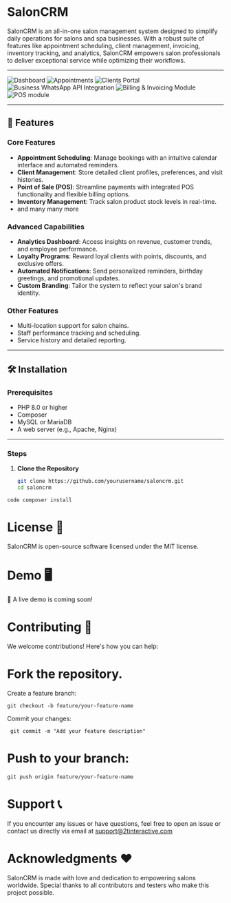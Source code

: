# SalonCRM

SalonCRM is an all-in-one salon management system designed to simplify daily operations for salons and spa businesses. With a robust suite of features like appointment scheduling, client management, invoicing, inventory tracking, and analytics, SalonCRM empowers salon professionals to deliver exceptional service while optimizing their workflows.

---

![Dashboard](Dashboard.png)
![Appointments](appointments_module.png)
![Clients Portal](clients_portal.png)
![Business WhatsApp API Integration](whatsapp_integration.png)
![Billing & Invoicing Module](billing_invoicing.png)
![POS module](POS_module.png)

---

## 🚀 Features

### Core Features
- **Appointment Scheduling**: Manage bookings with an intuitive calendar interface and automated reminders.
- **Client Management**: Store detailed client profiles, preferences, and visit histories.
- **Point of Sale (POS)**: Streamline payments with integrated POS functionality and flexible billing options.
- **Inventory Management**: Track salon product stock levels in real-time.
- and many many more

### Advanced Capabilities
- **Analytics Dashboard**: Access insights on revenue, customer trends, and employee performance.
- **Loyalty Programs**: Reward loyal clients with points, discounts, and exclusive offers.
- **Automated Notifications**: Send personalized reminders, birthday greetings, and promotional updates.
- **Custom Branding**: Tailor the system to reflect your salon's brand identity.

### Other Features
- Multi-location support for salon chains.
- Staff performance tracking and scheduling.
- Service history and detailed reporting.

---

## 🛠️ Installation

### Prerequisites
- PHP 8.0 or higher
- Composer
- MySQL or MariaDB
- A web server (e.g., Apache, Nginx)

---

### Steps
1. **Clone the Repository**
   ```bash
   git clone https://github.com/yourusername/saloncrm.git
   cd saloncrm

`code
composer install
`

# License 📄
SalonCRM is open-source software licensed under the MIT license.

# Demo 🖥️ 
🚧 A live demo is coming soon!

# Contributing 👥
We welcome contributions! Here's how you can help:


# Fork the repository.
Create a feature branch:

`
git checkout -b feature/your-feature-name
`

Commit your changes:

` 
git commit -m "Add your feature description"
`

# Push to your branch:

`
git push origin feature/your-feature-name  
`


#  Support 📞
If you encounter any issues or have questions, feel free to open an issue or contact us directly via email at support@2tinteractive.com

#  Acknowledgments ❤️

SalonCRM is made with love and dedication to empowering salons worldwide. 
Special thanks to all contributors and testers who make this project possible.
